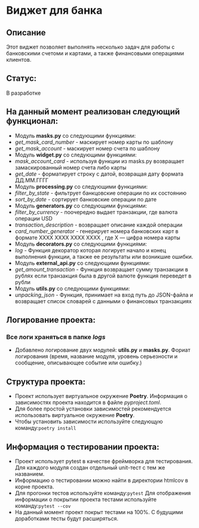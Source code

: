# Виджет для банка
## Описание
Этот виджет позволяет выполнять несколько задач для работы с банковскими счетоми и картами, а также финансовыми операциями клиентов.

## Статус:
В разработке



## На данный момент реализован следующий функционал:
- Модуль **masks.py** со следующими функциями:
- *get_mask_card_number* - маскирует номер карты по шаблону
- *get_mask_account* - маскирует номер счета по шаблону
- Модуль **widget.py** со следующими функциями:
- *mask_account_card* - используя функции из masks.py возвращает замаскированный номер счета либо карты
- *get_date* - форматирует строку с датой, возвращая дату формата ДД.ММ.ГГГГ
- Модуль **processing.py** со следующими функциями:
- *filter_by_state* - фильтрует банкцовские операции по их состоянию
- *sort_by_date* - сортирует банковские операции по дате
- Модуль **generators.py** со следующими функциями:
- *filter_by_currency* - поочередно выдает транзакции, где валюта операции USD
- *transaction_description* - возвращает описание каждой операции
- *card_number_generator* - генерирует номера банковских карт в формате XXXX XXXX XXXX XXXX
    , где X — цифра номера карты
- Модуль **decorators.py** со следующими функциями:
- *log* - Функция декоратор которая логирует начало и конец выполнения функции,
     а также ее результаты или возникшие ошибки.
- Модуль **external_api.py** со следующими функциями:
- *get_amount_transaction* - Функция возвращает сумму транзакции в рублях если транзакция была в другой валюте функция переведет в рубли
- Модуль **utils.py** со следующими функциями:
- *unpacking_json* - Функция, принимает на вход путь до JSON-файла и возвращает список словарей с данными о финансовых транзакциях
## Логирование проекта:
### Все логи храняться в папке *logs* 
- Добавлено логирование двух модулей: **utils.py** и **masks.py**. Фориат логирования (время, название модуля, уровень серьезности и сообщение, описывающее событие или ошибку.)
## Структура проекта:
- Проект использует виртуальное окружение **Poetry**. Информация о зависимостях проекта находится в файле *pyproject.toml*.
- Для более простой установки зависимостей рекомендуется использовать виртуальное окружение **Poetry**.
- Чтобы установить зависимости используйте следующую команду:`poetry install`
## Информация о тестировании проекта:
- Проект использует pytest в качестве фреймворка для тестирования. Для каждого модуля создан отдельный unit-тест с тем же названием.
- Информацию о тестировании можно найти в директории htmlcov в корне проекта.
- Для прогонки тестов используйте команду:`pytest`
Для отображения информации о покрытии проекта тестами используйте команду:`pytest --cov`
- На данный момент проект покрыт тестами на 100%. С будущими доработками тесты будут расширяться.
